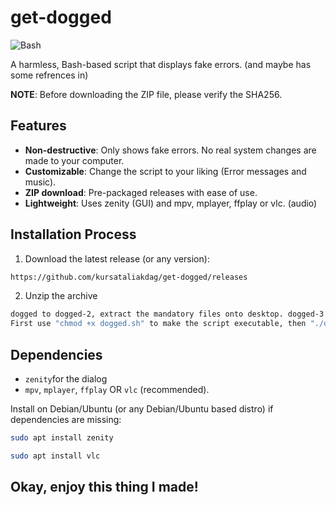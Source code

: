 # get-dogged

![Bash](https://img.shields.io/badge/Shell_Script-121011?style=for-the-badge&logo=gnu-bash&logoColor=white)

A harmless, Bash-based script that displays fake errors. (and maybe has some refrences in)

**NOTE**: Before downloading the ZIP file, please verify the SHA256.


## Features
- **Non-destructive**: Only shows fake errors. No real system changes are made to your computer.
- **Customizable**: Change the script to your liking (Error messages and music).
- **ZIP download**: Pre-packaged releases with ease of use.
- **Lightweight**: Uses zenity (GUI) and mpv, mplayer, ffplay or vlc. (audio)

## Installation Process
1. Download the latest release (or any version):
```bash
https://github.com/kursataliakdag/get-dogged/releases
```
2. Unzip the archive
```bash
dogged to dogged-2, extract the mandatory files onto desktop. dogged-3 to mysteryman, files must be in the extracted folder. dogged-3.1 and later will require to have the mandatory files in the files folder in the extracted folder.
First use "chmod +x dogged.sh" to make the script executable, then "./dogged.sh" to run it. (Unquoted)
```

## Dependencies
- `zenity`for the dialog
- `mpv`, `mplayer`, `ffplay` OR `vlc` (recommended).

Install on Debian/Ubuntu (or any Debian/Ubuntu based distro) if dependencies are missing:
```bash
sudo apt install zenity
```
```bash
sudo apt install vlc
```

## Okay, enjoy this thing I made!
